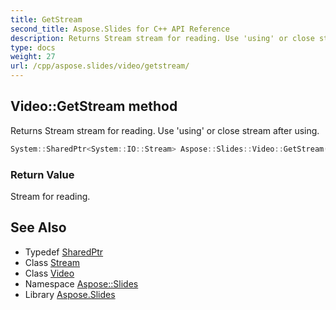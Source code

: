 ```yaml
---
title: GetStream
second_title: Aspose.Slides for C++ API Reference
description: Returns Stream stream for reading. Use 'using' or close stream after using.
type: docs
weight: 27
url: /cpp/aspose.slides/video/getstream/
---
```

## Video::GetStream method


Returns Stream stream for reading. Use 'using' or close stream after using.

```cpp
System::SharedPtr<System::IO::Stream> Aspose::Slides::Video::GetStream() override
```


### Return Value

Stream for reading.

## See Also

* Typedef [SharedPtr](../../../system/sharedptr/)
* Class [Stream](../../../system.io/stream/)
* Class [Video](../)
* Namespace [Aspose::Slides](../../)
* Library [Aspose.Slides](../../../)
